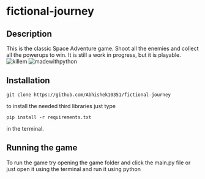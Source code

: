 # fictional-journey

## Description
This is the classic Space Adventure game.
Shoot all the enemies and collect all the powerups to win.
It is still a work in progress, but it is playable.
![killem](https://forthebadge.com/images/badges/oooo-kill-em.svg)
![madewithpython](https://forthebadge.com/images/badges/made-with-python.svg)

## Installation
```
git clone https://github.com/Abhishek10351/fictional-journey
```

to install the needed third libraries just type
```
pip install -r requirements.txt
```
in the terminal.
## Running the game
To run the game try opening the game folder and click the main.py file or just open it using the terminal and run it using python
